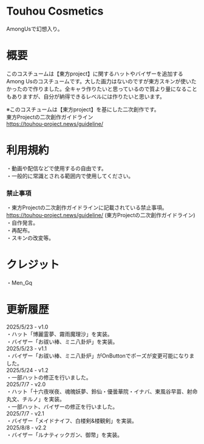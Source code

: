 # Touhou Cosmetics
AmongUsで幻想入り。

# 概要
このコスチュームは【東方project】に関するハットやバイザーを追加するAmong Usのコスチュームです。大した画力はないのですが東方スキンが使いたかったので作りました。全キャラ作りたいと思っているので質より量になることもありますが、自分が納得できるレベルには作りたいと思います。

※このコスチュームは【東方project】を基にした二次創作です。<br>東方Projectの二次創作ガイドライン<br>https://touhou-project.news/guideline/

# 利用規約
・動画や配信などで使用するの自由です。<br>・一般的に常識とされる範囲内で使用してください。

### 禁止事項
・東方Projectの二次創作ガイドラインに記載されている禁止事項。<br>https://touhou-project.news/guideline/ (東方Projectの二次創作ガイドライン)<br>・自作発言。<br>・再配布。<br>・スキンの改変等。

# クレジット
・Men_Gq

# 更新履歴
2025/5/23 - v1.0
<br>・ハット「博麗霊夢、霧雨魔理沙」を実装。
<br>・バイザー「お祓い棒、ミニ八卦炉」を実装。
<br> 2025/5/23 - v1.1
<br>・バイザー「お祓い棒、ミニ八卦炉」がOnButtonでポーズが変更可能になりました。
<br> 2025/5/24 - v1.2
<br>・一部ハットの修正を行いました。
<br> 2025/7/7 - v2.0
<br>・ハット「十六夜咲夜、魂魄妖夢、鈴仙・優曇華院・イナバ、東風谷早苗、射命丸文、チルノ」を実装。
<br>・一部ハット、バイザーの修正を行いました。
<br> 2025/7/7 - v2.1
<br>・バイザー「メイドナイフ、白楼剣&楼観剣」を実装。
<br> 2025/8/8 - v2.2
<br>・バイザー「ルナティックガン、御幣」を実装。
